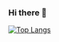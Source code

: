### Hi there 👋

[![Top Langs](https://github-readme-stats.vercel.app/api/top-langs/?username=danifitriantoo&hide=javascript,html,css)](https://github.com/danifitriantoo/github-readme-stats)

<!--
**danifitriantoo/danifitriantoo** is a ✨ _special_ ✨ repository because its `README.md` (this file) appears on your GitHub profile.

Here are some ideas to get you started:


-->
